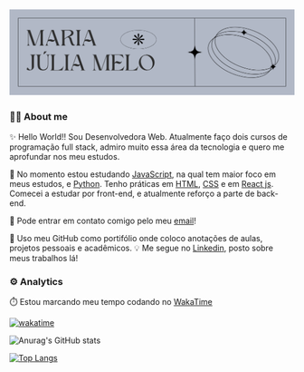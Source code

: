 ## ![](./assets/Banner%20para%20Docs%20Resumo%20de%20Projeto%20Moderno%20Minimalista%20Preto%20e%20Branco.png)

### 👩‍💻 About me
✨ Hello World!! Sou Desenvolvedora Web. Atualmente faço dois cursos de programação full stack, admiro muito essa área da tecnologia e quero me aprofundar nos meu estudos.

🚀 No momento estou estudando [JavaScript](https://developer.mozilla.org/pt-BR/docs/Web/JavaScript), na qual tem maior foco em meus estudos, e [Python](https://www.python.org/). Tenho práticas em [HTML](https://developer.mozilla.org/pt-BR/docs/Web/HTML), [CSS](https://developer.mozilla.org/pt-BR/docs/Web/CSS) e em [React js](https://react.dev/). Comecei a estudar por front-end, e atualmente reforço a parte de back-end.

📧 Pode entrar em contato comigo pelo meu [email](mailto:mjuliamary0@gmail.com)!

🌟 Uso meu GitHub como portifólio onde coloco anotações de aulas, projetos pessoais e acadêmicos.
💡 Me segue no [Linkedin](www.linkedin.com/in/maria-júlia-soares-885a5b22b), posto sobre meus trabalhos lá!

### ⚙️ Analytics

⏱️ Estou marcando meu tempo codando no [WakaTime](https://wakatime.com/dashboard)

 [![wakatime](https://wakatime.com/badge/user/018c5d95-473a-48d9-91d9-e6be64569c83.svg)](https://wakatime.com/@018c5d95-473a-48d9-91d9-e6be64569c83)

![Anurag's GitHub stats](https://github-readme-stats.vercel.app/api?username=majuss8&show_icons=true&theme=dracula)

[![Top Langs](https://github-readme-stats.vercel.app/api/top-langs/?username=majuss8&layout=donut)](https://github.com/majuss8/github-readme-stats)

